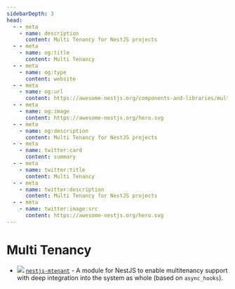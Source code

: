```yaml
---
sidebarDepth: 3
head:
  - - meta
    - name: description
      content: Multi Tenancy for NestJS projects
  - - meta
    - name: og:title
      content: Multi Tenancy
  - - meta
    - name: og:type
      content: website
  - - meta
    - name: og:url
      content: https://awesome-nestjs.org/components-and-libraries/multi-tenancy.html
  - - meta
    - name: og:image
      content: https://awesome-nestjs.org/hero.svg
  - - meta
    - name: og:description
      content: Multi Tenancy for NestJS projects
  - - meta
    - name: twitter:card
      content: summary
  - - meta
    - name: twitter:title
      content: Multi Tenancy
  - - meta
    - name: twitter:description
      content: Multi Tenancy for NestJS projects
  - - meta
    - name: twitter:image:src
      content: https://awesome-nestjs.org/hero.svg
---
```


# Multi Tenancy

- ![](https://img.shields.io/github/stars/AlexanderC/nestjs-mtenant.svg?style=flat-square) [`nestjs-mtenant`](https://github.com/AlexanderC/nestjs-mtenant) - A module for NestJS to enable multitenancy support with deep integration into the system as whole (based on `async_hooks`).
